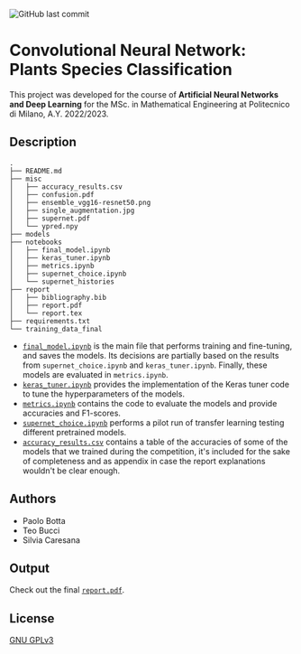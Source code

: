 ![GitHub last commit](https://img.shields.io/github/last-commit/teobucci/CNN-Plants-Classifier?logo=github)

# Convolutional Neural Network: Plants Species Classification

This project was developed for the course of **Artificial Neural Networks and Deep Learning** for the MSc. in Mathematical Engineering at Politecnico di Milano, A.Y. 2022/2023.

## Description

```
.
├── README.md
├── misc
│   ├── accuracy_results.csv
│   ├── confusion.pdf
│   ├── ensemble_vgg16-resnet50.png
│   ├── single_augmentation.jpg
│   ├── supernet.pdf
│   └── ypred.npy
├── models
├── notebooks
│   ├── final_model.ipynb
│   ├── keras_tuner.ipynb
│   ├── metrics.ipynb
│   ├── supernet_choice.ipynb
│   └── supernet_histories
├── report
│   ├── bibliography.bib
│   ├── report.pdf
│   └── report.tex
├── requirements.txt
└── training_data_final
```

- [`final_model.ipynb`](notebooks/final_model.ipynb) is the main file that performs training and fine-tuning, and saves the models. Its decisions are partially based on the results from `supernet_choice.ipynb` and `keras_tuner.ipynb`. Finally, these models are evaluated in `metrics.ipynb`.
- [`keras_tuner.ipynb`](notebooks/keras_tuner.ipynb) provides the implementation of the Keras tuner code to tune the hyperparameters of the models.
- [`metrics.ipynb`](notebooks/metrics.ipynb) contains the code to evaluate the models and provide accuracies and F1-scores.
- [`supernet_choice.ipynb`](notebooks/supernet_choice.ipynb) performs a pilot run of transfer learning testing different pretrained models.
- [`accuracy_results.csv`](misc/accuracy_results.csv) contains a table of the accuracies of some of the models that we trained during the competition, it's included for the sake of completeness and as appendix in case the report explanations wouldn't be clear enough.

## Authors

- Paolo Botta
- Teo Bucci
- Silvia Caresana

## Output

Check out the final [`report.pdf`](./report/report.pdf).

## License

[GNU GPLv3](https://choosealicense.com/licenses/gpl-3.0/)
